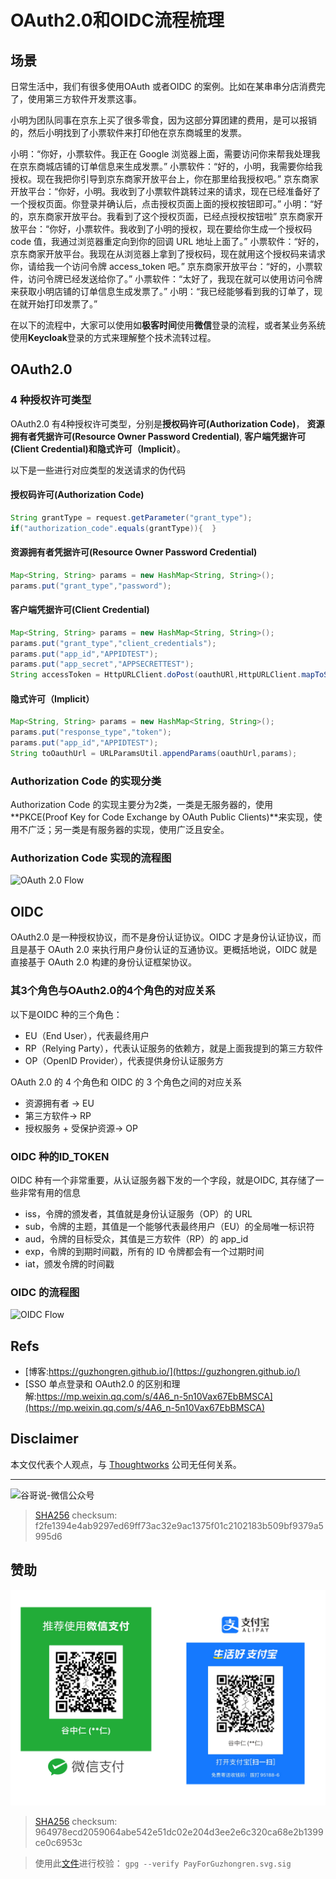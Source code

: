 # OAuth2.0和OIDC流程梳理


## 场景

日常生活中，我们有很多使用OAuth 或者OIDC 的案例。比如在某串串分店消费完了，使用第三方软件开发票这事。


小明为团队同事在京东上买了很多零食，因为这部分算团建的费用，是可以报销的，然后小明找到了小票软件来打印他在京东商城里的发票。

小明：“你好，小票软件。我正在 Google 浏览器上面，需要访问你来帮我处理我在京东商城店铺的订单信息来生成发票。”
小票软件：“好的，小明，我需要你给我授权。现在我把你引导到京东商家开放平台上，你在那里给我授权吧。”
京东商家开放平台：“你好，小明。我收到了小票软件跳转过来的请求，现在已经准备好了一个授权页面。你登录并确认后，点击授权页面上面的授权按钮即可。”
小明：“好的，京东商家开放平台。我看到了这个授权页面，已经点授权按钮啦”
京东商家开放平台：“你好，小票软件。我收到了小明的授权，现在要给你生成一个授权码 code 值，我通过浏览器重定向到你的回调 URL 地址上面了。”
小票软件：“好的，京东商家开放平台。我现在从浏览器上拿到了授权码，现在就用这个授权码来请求你，请给我一个访问令牌 access_token 吧。”
京东商家开放平台：“好的，小票软件，访问令牌已经发送给你了。”
小票软件：“太好了，我现在就可以使用访问令牌来获取小明店铺的订单信息生成发票了。”
小明：“我已经能够看到我的订单了，现在就开始打印发票了。”

在以下的流程中，大家可以使用如**极客时间**使用**微信**登录的流程，或者某业务系统使用**Keycloak**登录的方式来理解整个技术流转过程。

## OAuth2.0

### 4 种授权许可类型

OAuth2.0 有4种授权许可类型，分别是**授权码许可(Authorization Code)**， **资源拥有者凭据许可(Resource Owner Password Credential)**, **客户端凭据许可(Client Credential)**和**隐式许可（Implicit）**。

以下是一些进行对应类型的发送请求的伪代码

#### 授权码许可(Authorization Code)

```java
String grantType = request.getParameter("grant_type");
if("authorization_code".equals(grantType)){  }

```

#### 资源拥有者凭据许可(Resource Owner Password Credential)

```java
Map<String, String> params = new HashMap<String, String>();
params.put("grant_type","password");
```

#### 客户端凭据许可(Client Credential)

```java
Map<String, String> params = new HashMap<String, String>();
params.put("grant_type","client_credentials");
params.put("app_id","APPIDTEST");
params.put("app_secret","APPSECRETTEST");
String accessToken = HttpURLClient.doPost(oauthURl,HttpURLClient.mapToStr(params));”
```

#### 隐式许可（Implicit）

```java
Map<String, String> params = new HashMap<String, String>();
params.put("response_type","token");
params.put("app_id","APPIDTEST");
String toOauthUrl = URLParamsUtil.appendParams(oauthUrl,params);
```

### Authorization Code 的实现分类

Authorization Code 的实现主要分为2类，一类是无服务器的，使用**PKCE(Proof Key for Code Exchange by OAuth Public Clients)**来实现，使用不广泛；另一类是有服务器的实现，使用广泛且安全。


### Authorization Code 实现的流程图

![OAuth 2.0 Flow](https://cdn.staticaly.com/gh/guzhongren/data-hosting@main/Security/OAuth/OAuth2.0-Flow.67h7qmku8ak0.svg)

## OIDC

OAuth2.0 是一种授权协议，而不是身份认证协议。OIDC 才是身份认证协议，而且是基于 OAuth 2.0 来执行用户身份认证的互通协议。更概括地说，OIDC 就是直接基于 OAuth 2.0 构建的身份认证框架协议。

### 其3个角色与OAuth2.0的4个角色的对应关系

以下是OIDC 种的三个角色：
- EU（End User），代表最终用户
- RP（Relying Party），代表认证服务的依赖方，就是上面我提到的第三方软件
- OP（OpenID Provider），代表提供身份认证服务方

OAuth 2.0 的 4 个角色和 OIDC 的 3 个角色之间的对应关系

- 资源拥有者 -> EU
- 第三方软件-> RP
- 授权服务 + 受保护资源-> OP

### OIDC 种的ID_TOKEN

OIDC 种有一个非常重要，从认证服务器下发的一个字段，就是OIDC, 其存储了一些非常有用的信息

- iss，令牌的颁发者，其值就是身份认证服务（OP）的 URL
- sub，令牌的主题，其值是一个能够代表最终用户（EU）的全局唯一标识符
- aud，令牌的目标受众，其值是三方软件（RP）的 app_id
- exp，令牌的到期时间戳，所有的 ID 令牌都会有一个过期时间
- iat，颁发令牌的时间戳

### OIDC 的流程图

![OIDC Flow](https://cdn.staticaly.com/gh/guzhongren/data-hosting@main/Security/OAuth/OIDC-flow.6le76zwbokc0.svg)

## Refs

* [博客:https://guzhongren.github.io/](https://guzhongren.github.io/)
* [SSO 单点登录和 OAuth2.0 的区别和理解:https://mp.weixin.qq.com/s/4A6_n-5n10Vax67EbBMSCA](https://mp.weixin.qq.com/s/4A6_n-5n10Vax67EbBMSCA)

## Disclaimer

本文仅代表个人观点，与 [Thoughtworks](https://www.Thoughtworks.com/) 公司无任何关系。

----
![谷哥说-微信公众号](https://cdn.staticaly.com/gh/guzhongren/data-hosting@main/20210819/wechat.ae9zxgscqcg.png)
> [SHA256](https://emn178.github.io/online-tools/sha256_checksum.html) checksum: f2fe1394e4ab9297ed69ff73ac32e9ac1375f01c2102183b509bf9379a5995d6

## 赞助

![PayForGuzhongren](/images/pay/PayForGuzhongren.svg)
> [SHA256](https://emn178.github.io/online-tools/sha256_checksum.html) checksum: 964978ecd2059064abe542e51dc02e204d3ee2e6c320ca68e2b1399ce0c6953c

> 使用此[文件](https://guzhongren.github.io/images/pay/payforguzhongren.svg.sig)进行校验： `gpg --verify PayForGuzhongren.svg.sig`


